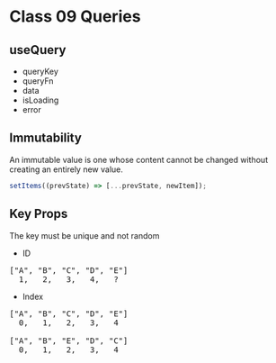 # Class 09 Queries

## useQuery

- queryKey
- queryFn
- data
- isLoading
- error

## Immutability

An immutable value is one whose content cannot be changed without creating an entirely new value.

```js
setItems((prevState) => [...prevState, newItem]);
```

## Key Props

The key must be unique and not random

- ID

<pre>
["A", "B", "C", "D", "E"]
  1,   2,   3,   4,   ?
</pre>

- Index

<pre>
["A", "B", "C", "D", "E"]
  0,   1,   2,   3,   4

["A", "B", "E", "D", "C"]
  0,   1,   2,   3,   4
</pre>
